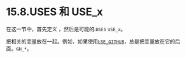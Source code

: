 # 15.8.USES 和 USE\_x

在这一节中，首先定义 ，然后是可能的.`USES` `USE_x`。

把相关的变量放在一起。例如，如果使用[`USE_GITHUB`](https://docs.freebsd.org/en/books/porters-handbook/makefiles/index.html#makefile-master_sites-github)，总是把变量放在它的后面。`GH_*`。
